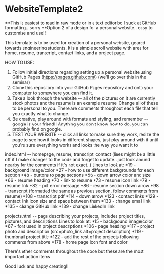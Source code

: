 # WebsiteTemplate2
**This is easiest to read in raw mode or in a text editor bc I suck at GitHub formatting.. sorry
**Option 2 of a design for a personal website.. easy to customize and use!!

This template is to be used for creation of a personal website, geared towards engineering students. It is a simple scroll website with area for home, resume, transcript, contact links, and a project page.

HOW TO USE:

1. Follow initial directions regarding setting up a personal website using GitHub Pages (https://pages.github.com/) (we'll go over this in the seminar)
2. Clone this repository into your GitHub Pages repository and onto your computer to somewhere you can find it. 
3. Take a look through the website -- all of the pictures on it are currently stock photos and the resume is an example resume. Change all of these to be personal to you. There are comments throughout each file that tell you exactly what to change. 
4. Be creative, play around with formats and styling, and remember -- google is your friend!! Anything you don't know how to do, you can probably find on google. 
5. TEST YOUR WEBSITE -- click all links to make sure they work, resize the page to see how it looks in different shapes, just play around with it until you're sure everything works and looks the way you want it to

index.html -- homepage, resume, transcript, contact (lines might be a little off if I make changes to the code and forget to update.. just look around nearby for the comments if it's not exact..)
    Lines to look at:   *19 - background image/color
                        *27 - how to use different backgrounds for each section
                        *48 - buttons to page sections
                        *56 - down arrow color and size
                        *66 - resume heading
                        *70 - link to resume
                        *73 - resume icon link 
                        *79 - resume link
                        *82 - pdf error message
                        *86 - resume section down arrow
                        *98 - transcript (formatted the same as previous section, follow comments from resume)
                        *108 - transcript pdf
                        *114 - down arrow
                        *123 - contact links
                        *129 - contact link icon size and space between them
                        *133 - change email link
                        *135 - change GitHub link
                        *139 - change LinkedIn link
 
 projects.html -- page describing your projects, includes project titles, pictures, and descriptions
      Lines to look at: *15 - background image/color 
                        *67 - font used in project descriptions
                        *106 - page heading
                        *117 - project photo and description (src=photo_link alt=project description)
                        *119 - thumbnail project title
                        *122 - add the rest of the projects following comments from above
                        *178 - home page icon font and color
                        
                        
There's other comments throughout the code but these are the most important action items
                        
 Good luck and happy creating!! 
